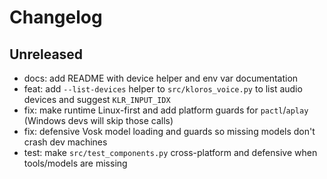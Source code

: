 # Changelog

## Unreleased

- docs: add README with device helper and env var documentation
- feat: add `--list-devices` helper to `src/kloros_voice.py` to list audio devices and suggest `KLR_INPUT_IDX`
- fix: make runtime Linux-first and add platform guards for `pactl`/`aplay` (Windows devs will skip those calls)
- fix: defensive Vosk model loading and guards so missing models don't crash dev machines
- test: make `src/test_components.py` cross-platform and defensive when tools/models are missing
